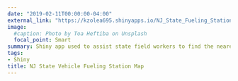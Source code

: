 ```yaml
---
date: "2019-02-11T00:00:00-04:00"
external_link: "https://kzolea695.shinyapps.io/NJ_State_Fueling_Stations_Map/"
image:
  #caption: Photo by Toa Heftiba on Unsplash
  focal_point: Smart
summary: Shiny app used to assist state field workers to find the nearest state vehicle fueling station closest to their field site. The data used in this app was web scraped from [NJ State Fueling Stations](https://www.nj.gov/treasury/administration/statewide-support/motor-fuel-locations.shtml) using the rvest package.
tags:
- Shiny
title: NJ State Vehicle Fueling Station Map
---
```

  